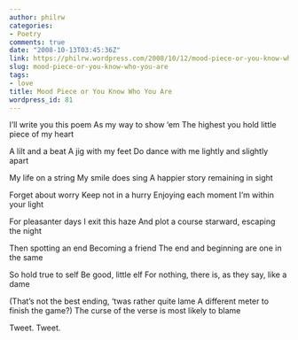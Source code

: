 ```yaml
---
author: philrw
categories:
- Poetry
comments: true
date: "2008-10-13T03:45:36Z"
link: https://philrw.wordpress.com/2008/10/12/mood-piece-or-you-know-who-you-are/
slug: mood-piece-or-you-know-who-you-are
tags:
- love
title: Mood Piece or You Know Who You Are
wordpress_id: 81
---
```


I’ll write you this poem
As my way to show ‘em
The highest you hold little piece of my heart

A lilt and a beat
A jig with my feet
Do dance with me lightly and slightly apart

My life on a string
My smile does sing
A happier story remaining in sight

Forget about worry
Keep not in a hurry
Enjoying each moment I’m within your light

For pleasanter days
I exit this haze
And plot a course starward, escaping the night

Then spotting an end
Becoming a friend
The end and beginning are one in the same

So hold true to self
Be good, little elf
For nothing, there is, as they say, like a dame

(That’s not the best ending, ‘twas rather quite lame
A different meter to finish the game?)
The curse of the verse is most likely to blame

Tweet. Tweet.
